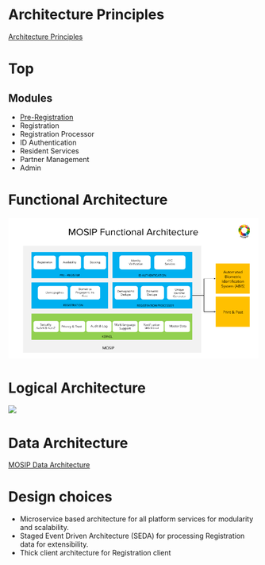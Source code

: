 # Architecture Principles
[Architecture Principles](MOSIP-Architecture-Principles)

# Top 
## Modules
* [Pre-Registration](Pre-Registration.md)
* Registration
* Registration Processor
* ID Authentication
* Resident Services
* Partner Management
* Admin

# Functional Architecture
![](_images/MOSIP_functional_architecture.png)

# Logical Architecture
![](_images/arch_diagrams/MOSIP_logical_architecture_v0.1.png)

# Data Architecture
[MOSIP Data Architecture](https://github.com/mosip/documentation/wiki/MOSIP-Data-Architecture)

# Design choices
* Microservice based architecture for all platform services for modularity and scalability.
* Staged Event Driven Architecture (SEDA) for processing Registration data for extensibility.
* Thick client architecture for Registration client
